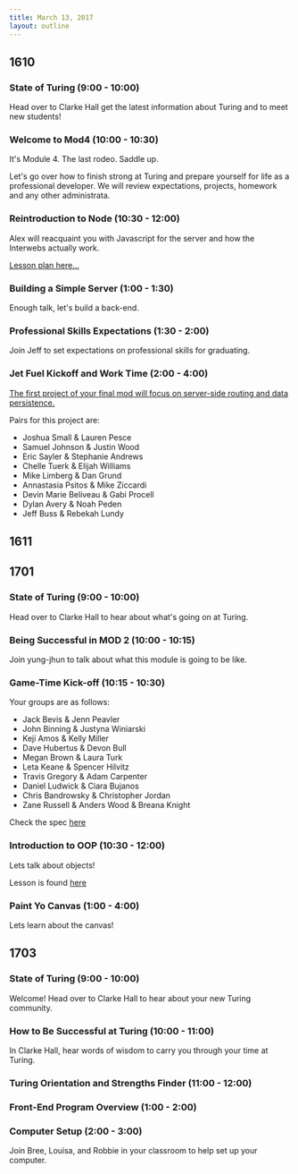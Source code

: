 ```yaml
---
title: March 13, 2017
layout: outline
---
```

## 1610

### State of Turing (9:00 - 10:00)

Head over to Clarke Hall get the latest information about Turing and to meet new students!

### Welcome to Mod4 (10:00 - 10:30)

It's Module 4. The last rodeo. Saddle up.

Let's go over how to finish strong at Turing and prepare yourself for life as a professional developer. We will review expectations, projects, homework and any other administrata.

### Reintroduction to Node (10:30 - 12:00)
Alex will reacquaint you with Javascript for the server and how the Interwebs actually work.

[Lesson plan here...](http://frontend.turing.io/lessons/node.html)

### Building a Simple Server (1:00 - 1:30)
Enough talk, let's build a back-end.

###  Professional Skills Expectations (1:30 - 2:00)
Join Jeff to set expectations on professional skills for graduating.

### Jet Fuel Kickoff and Work Time (2:00 - 4:00)

[The first project of your final mod will focus on server-side routing and data persistence.](http://frontend.turing.io/projects/jet-fuel.html)

Pairs for this project are:

* Joshua Small & Lauren Pesce
* Samuel Johnson & Justin Wood
* Eric Sayler & Stephanie Andrews
* Chelle Tuerk & Elijah Williams
* Mike Limberg & Dan Grund
* Annastasia Psitos & Mike Ziccardi
* Devin Marie Beliveau & Gabi Procell
* Dylan Avery & Noah Peden
* Jeff Buss & Rebekah Lundy

## 1611

## 1701

### State of Turing (9:00 - 10:00)

Head over to Clarke Hall to hear about what's going on at Turing.

### Being Successful in MOD 2 (10:00 - 10:15)

Join yung-jhun to talk about what this module is going to be like.

### Game-Time Kick-off (10:15 - 10:30)

Your groups are as follows:

* Jack Bevis & Jenn Peavler
* John Binning & Justyna Winiarski
* Keji Amos & Kelly Miller
* Dave Hubertus & Devon Bull
* Megan Brown & Laura Turk
* Leta Keane & Spencer Hilvitz
* Travis Gregory & Adam Carpenter
* Daniel Ludwick & Ciara Bujanos
* Chris Bandrowsky & Christopher Jordan
* Zane Russell & Anders Wood & Breana Knight

Check the spec [here](http://frontend.turing.io/projects/game-time.html)

### Introduction to OOP (10:30 - 12:00)

Lets talk about objects!

Lesson is found [here](http://frontend.turing.io/lessons/intro-to-oop.html)

### Paint Yo Canvas (1:00 - 4:00)

Lets learn about the canvas!

## 1703

### State of Turing (9:00 - 10:00)

Welcome! Head over to Clarke Hall to hear about your new Turing community.

### How to Be Successful at Turing (10:00 - 11:00)

In Clarke Hall, hear words of wisdom to carry you through your time at Turing.

### Turing Orientation and Strengths Finder (11:00 - 12:00)

### Front-End Program Overview (1:00 - 2:00)

### Computer Setup (2:00 - 3:00)

Join Bree, Louisa, and Robbie in your classroom to help set up your computer.
